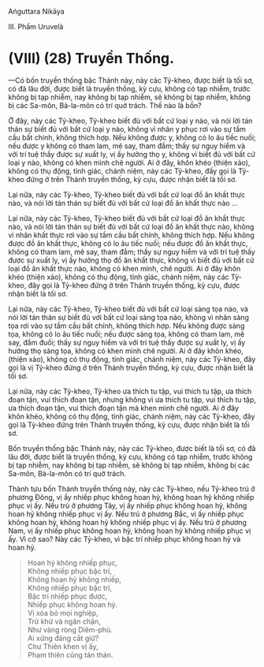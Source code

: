 Aṅguttara Nikāya

III. Phẩm Uruvelà

# (VIII) (28) Truyền Thống.

—Có bốn truyền thống bậc Thánh này, này các Tỷ-kheo, được biết là tối sơ, có đã lâu đời, được biết là truyền thống, kỳ cựu, không có tạp nhiễm, trước không bị tạp nhiễm, nay không bị tạp nhiễm, sẽ không bị tạp nhiễm, không bị các Sa-môn, Bà-la-môn có trí quở trách. Thế nào là bốn?

Ở đây, này các Tỷ-kheo, Tỷ-kheo biết đủ với bất cứ loại y nào, và nói lời tán thán sự biết đủ với bất cứ loại y nào, không vì nhân y phục rơi vào sự tầm cầu bất chính, không thích hợp. Nếu không được y, không có lo âu tiếc nuối; nếu được y không có tham lam, mê say, tham đắm; thấy sự nguy hiểm và với trí tuệ thấy được sự xuất ly, vị ấy hưởng thọ y, không vì biết đủ với bất cứ loại y nào, không có khen mình chê người. Ai ở đây, khôn khéo (thiện xảo), không có thụ động, tỉnh giác, chánh niệm, này các Tỷ-kheo, đấy gọi là Tỷ-kheo đứng ở trên Thánh truyền thống, kỳ cựu, được nhận biết là tối sơ.

Lại nữa, này các Tỷ-kheo, Tỷ-kheo biết đủ với bất cứ loại đồ ăn khất thực nào, và nói lời tán thán sự biết đủ với bất cứ loại đồ ăn khất thực nào ...

Lại nữa, này các Tỷ-kheo, Tỷ-kheo biết đủ với bất cứ loại đồ ăn khất thực nào, và nói lời tán thán sự biết đủ với bất cứ loại đồ ăn khất thực nào, không vì nhân khất thực rơi vào sự tầm cầu bất chính, không thích hợp. Nếu không được đồ ăn khất thực, không có lo âu tiếc nuối; nếu được đồ ăn khất thực, không có tham lam, mê say, tham đắm; thấy sự nguy hiểm và với trí tuệ thấy được sự xuất ly, vị ấy hưởng thọ đồ ăn khất thực, không vì biết đủ với bất cứ loại đồ ăn khất thực nào, không có khen mình, chê người. Ai ở đây khôn khéo (thiện xảo), không có thụ động, tỉnh giác, chánh niệm, này các Tỷ-kheo, đây gọi là Tỷ-kheo đứng ở trên Thánh truyền thống, kỳ cựu, được nhận biết là tối sơ.

Lại nữa, này các Tỷ-kheo, Tỷ-kheo biết đủ với bất cứ loại sàng tọa nào, và nói lời tán thán sự biết đủ với bất cứ loại sàng tọa nào, không vì nhân sàng tọa rơi vào sự tầm cầu bất chính, không thích hợp. Nếu không được sàng tọa, không có lo âu tiếc nuối; nếu được sàng tọa, không có tham lam, mê say, đắm đuối; thấy sự nguy hiểm và với trí tuệ thấy được sự xuất ly, vị ấy hưởng thọ sàng tọa, không có khen mình chê người. Ai ở đây khôn khéo, (thiện xảo), không có thụ động, tỉnh giác, chánh niệm, này các Tỷ-kheo, đây gọi là vị Tỷ-kheo đứng ở trên Thánh truyền thống, kỳ cựu, được nhận biết là tối sơ.

Lại nữa, này các Tỷ-kheo, Tỷ-kheo ưa thích tu tập, vui thích tu tập, ưa thích đoạn tận, vui thích đoạn tận, nhưng không vì ưa thích tu tập, vui thích tu tập, ưa thích đoạn tận, vui thích đoạn tận mà khen mình chê người. Ai ở đây khôn khéo, không có thụ động, tỉnh giác, chánh niệm, này các Tỷ-kheo, đây gọi là Tỷ-kheo đứng trên Thánh truyền thống, kỳ cựu, được nhận biết là tối sơ.

Bốn truyền thống bậc Thánh này, này các Tỷ-kheo, được biết là tối sơ, có đã lâu đời, được biết là truyền thống, kỳ cựu, không có tạp nhiễm, trước không bị tạp nhiễm, nay không bị tạp nhiễm, sẽ không bị tạp nhiễm, không bị các Sa-môn, Bà-la-môn có trí quở trách.

Thành tựu bốn Thánh truyền thống này, này các Tỷ-kheo, nếu Tỷ-kheo trú ở phương Ðông, vị ấy nhiếp phục không hoan hỷ, không hoan hỷ không nhiếp phục vị ấy. Nếu trú ở phương Tây, vị ấy nhiếp phục không hoan hỷ, không hoan hỷ không nhiếp phục vị ấy. Nếu trú ở phương Bắc, vị ấy nhiếp phục không hoan hỷ, không hoan hỷ không nhiếp phục vị ấy. Nếu trú ở phương Nam, vị ấy nhiếp phục không hoan hỷ, không hoan hỷ không nhiếp phục vị ấy. Vì cớ sao? Này các Tỷ-kheo, vì bậc trí nhiếp phục không hoan hỷ và hoan hỷ.

> Hoan hỷ không nhiếp phục,  
> Không nhiếp phục bậc trí,  
> Không hoan hỷ không nhiếp,  
> Không nhiếp phục bậc trí,  
> Bậc trí nhiếp phục được,  
> Nhiếp phục không hoan hỷ.  
> Vị xóa bỏ mọi nghiệp,  
> Trừ khử và ngăn chặn,  
> Như vàng ròng Diêm-phù.  
> Ai xứng đáng cất giữ?  
> Chư Thiên khen vị ấy,  
> Phạm thiên cũng tán thán.

